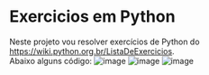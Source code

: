 # Exercicios em Python
Neste projeto vou resolver exercícios de Python do https://wiki.python.org.br/ListaDeExercicios.
<br>
Abaixo alguns código:
![image](https://user-images.githubusercontent.com/63614609/233126316-8d50e60c-be44-4409-abdc-5c6aa3ac51da.png)
![image](https://user-images.githubusercontent.com/63614609/233126639-b77a0ac7-f941-466c-848d-0df74296b23c.png)
![image](https://user-images.githubusercontent.com/63614609/233126991-3f8a43f2-0305-4cae-ae62-312ccc1b2c51.png)


